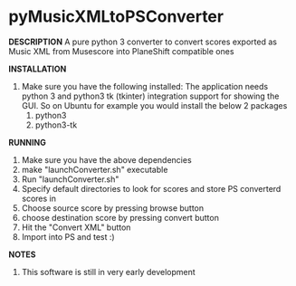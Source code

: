 # pyMusicXMLtoPSConverter

**DESCRIPTION**
A pure python 3 converter to convert scores exported as Music XML from Musescore into PlaneShift compatible ones

**INSTALLATION**
1) Make sure you have the following installed:
    The application needs python 3 and python3 tk (tkinter) integration support for showing the GUI.
    So on Ubuntu for example you would install the below 2 packages
    1) python3
    2) python3-tk

**RUNNING**
1) Make sure you have the above dependencies
3) make "launchConverter.sh" executable
4) Run "launchConverter.sh"
2) Specify default directories to look for scores and store PS converterd scores in
5) Choose source score by pressing browse button
6) choose destination score by pressing convert button
7) Hit the "Convert XML" button
8) Import into PS and test :)

**NOTES**
1) This software is still in very early development
